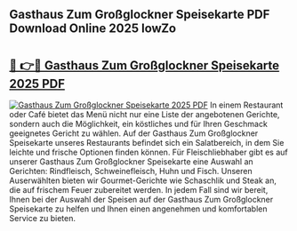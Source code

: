 ## Gasthaus Zum Großglockner Speisekarte PDF Download Online 2025 lowZo

# <h2><a href="http://gcb0e6j.nevu.top/?p=Gasthaus+Zum+Gro%c3%9fglockner+Speisekarte">🔗 👉🔴 Gasthaus Zum Großglockner Speisekarte 2025 PDF</a></h2>

[![Gasthaus Zum Großglockner Speisekarte 2025 PDF](https://i.imgur.com/dBaPXMq.png)](http://gcb0e6j.nevu.top/?p=Gasthaus+Zum+Gro%c3%9fglockner+Speisekarte)
In einem Restaurant oder Café bietet das Menü nicht nur eine Liste der angebotenen Gerichte, sondern auch die Möglichkeit, ein köstliches und für Ihren Geschmack geeignetes Gericht zu wählen. Auf der Gasthaus Zum Großglockner Speisekarte unseres Restaurants befindet sich ein Salatbereich, in dem Sie leichte und frische Optionen finden können. Für Fleischliebhaber gibt es auf unserer Gasthaus Zum Großglockner Speisekarte eine Auswahl an Gerichten: Rindfleisch, Schweinefleisch, Huhn und Fisch. Unseren Auserwählten bieten wir Gourmet-Gerichte wie Schaschlik und Steak an, die auf frischem Feuer zubereitet werden. In jedem Fall sind wir bereit, Ihnen bei der Auswahl der Speisen auf der Gasthaus Zum Großglockner Speisekarte zu helfen und Ihnen einen angenehmen und komfortablen Service zu bieten.
